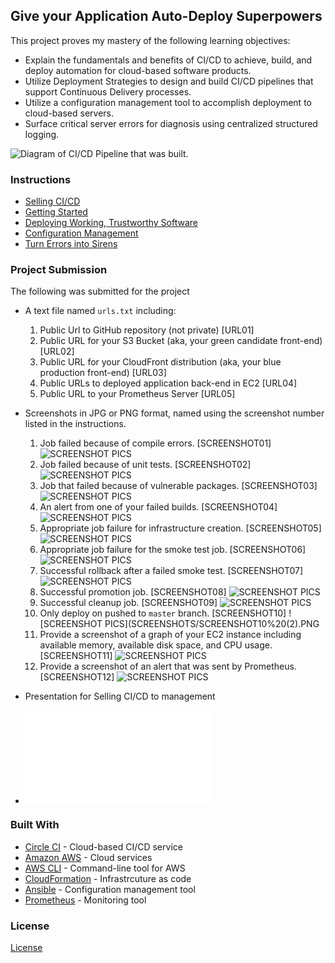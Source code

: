 

## Give your Application Auto-Deploy Superpowers

This project proves my mastery of the following learning objectives:

- Explain the fundamentals and benefits of CI/CD to achieve, build, and deploy automation for cloud-based software products.
- Utilize Deployment Strategies to design and build CI/CD pipelines that support Continuous Delivery processes.
- Utilize a configuration management tool to accomplish deployment to cloud-based servers.
- Surface critical server errors for diagnosis using centralized structured logging.

![Diagram of CI/CD Pipeline that was built.](udapeople.png)

### Instructions

* [Selling CI/CD](instructions/0-selling-cicd.md)
* [Getting Started](instructions/1-getting-started.md)
* [Deploying Working, Trustworthy Software](instructions/2-deploying-trustworthy-code.md)
* [Configuration Management](instructions/3-configuration-management.md)
* [Turn Errors into Sirens](instructions/4-turn-errors-into-sirens.md)

### Project Submission

The following was submitted for the project

- A text file named `urls.txt` including:
  1. Public Url to GitHub repository (not private) [URL01]
  1. Public URL for your S3 Bucket (aka, your green candidate front-end) [URL02]
  1. Public URL for your CloudFront distribution (aka, your blue production front-end) [URL03]
  1. Public URLs to deployed application back-end in EC2 [URL04]
  1. Public URL to your Prometheus Server [URL05]

- Screenshots in JPG or PNG format, named using the screenshot number listed in the instructions.

  1. Job failed because of compile errors. [SCREENSHOT01]
  ![SCREENSHOT PICS](SCREENSHOTS/SCREENSHOT01.png)
  1. Job failed because of unit tests. [SCREENSHOT02]
  ![SCREENSHOT PICS](SCREENSHOTS/SCREENSHOT02_TEST_BACKEND.png)
  1. Job that failed because of vulnerable packages. [SCREENSHOT03]
  ![SCREENSHOT PICS](SCREENSHOTS/SCREENSHOT03_SCAN_BACKEND.png)
  1. An alert from one of your failed builds. [SCREENSHOT04]
  ![SCREENSHOT PICS](SCREENSHOTS/SCREENSHOT04.png)
  1. Appropriate job failure for infrastructure creation. [SCREENSHOT05]
  ![SCREENSHOT PICS](SCREENSHOTS/SCREENSHOT05.png)
  1. Appropriate job failure for the smoke test job. [SCREENSHOT06]
  ![SCREENSHOT PICS](SCREENSHOTS/SCREENSHOT06.PNG)
  1. Successful rollback after a failed smoke test. [SCREENSHOT07]  
  ![SCREENSHOT PICS](SCREENSHOTS/SCREENSHOT07.PNG)
  1. Successful promotion job. [SCREENSHOT08]
  ![SCREENSHOT PICS](SCREENSHOTS/SCREENSHOT08.PNG)
  1. Successful cleanup job. [SCREENSHOT09]
  ![SCREENSHOT PICS](SCREENSHOTS/SCREENSHOT09.PNG)
  1. Only deploy on pushed to `master` branch. [SCREENSHOT10]
  ![SCREENSHOT PICS](SCREENSHOTS/SCREENSHOT10%20(2).PNG
  1. Provide a screenshot of a graph of your EC2 instance including available memory, available disk space, and CPU usage. [SCREENSHOT11]
  ![SCREENSHOT PICS](SCREENSHOTS/SCREENSHOT11_CPU.PNG)
  1. Provide a screenshot of an alert that was sent by Prometheus. [SCREENSHOT12]
  ![SCREENSHOT PICS](SCREENSHOTS/SCREENSHOT12.PNG)

- Presentation for Selling CI/CD to management
- ![Presentation](presentation.pdf)



### Built With

- [Circle CI](www.circleci.com) - Cloud-based CI/CD service
- [Amazon AWS](https://aws.amazon.com/) - Cloud services
- [AWS CLI](https://aws.amazon.com/cli/) - Command-line tool for AWS
- [CloudFormation](https://aws.amazon.com/cloudformation/) - Infrastrcuture as code
- [Ansible](https://www.ansible.com/) - Configuration management tool
- [Prometheus](https://prometheus.io/) - Monitoring tool

### License

[License](LICENSE.md)
